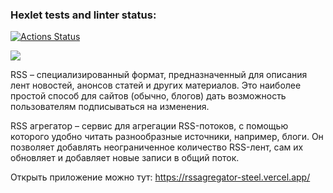 ### Hexlet tests and linter status:
[![Actions Status](https://github.com/qqqrqq/frontend-project-lvl3/workflows/hexlet-check/badge.svg)](https://github.com/qqqrqq/frontend-project-lvl3/actions)


<a href="https://codeclimate.com/github/qqqrqq/frontend-project-lvl3/maintainability"><img src="https://api.codeclimate.com/v1/badges/33a74da866ea00815ad8/maintainability" /></a>

RSS – специализированный формат, предназначенный для описания лент новостей, анонсов статей и других материалов. Это наиболее простой способ для сайтов (обычно, блогов) дать возможность пользователям подписываться на изменения.

RSS агрегатор – сервис для агрегации RSS-потоков, с помощью которого удобно читать разнообразные источники, например, блоги. Он позволяет добавлять неограниченное количество RSS-лент, сам их обновляет и добавляет новые записи в общий поток.


Открыть приложение можно тут: https://rssagregator-steel.vercel.app/
